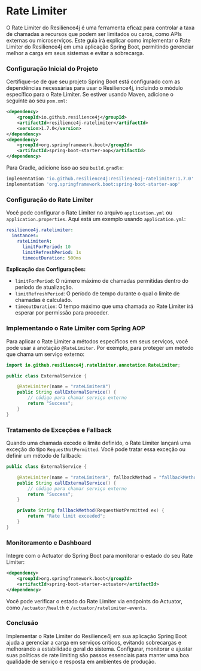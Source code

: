# Rate Limiter

O Rate Limiter do Resilience4j é uma ferramenta eficaz para controlar a taxa de chamadas a recursos que podem ser limitados ou caros, como APIs externas ou microserviços. Este guia irá explicar como implementar o Rate Limiter do Resilience4j em uma aplicação Spring Boot, permitindo gerenciar melhor a carga em seus sistemas e evitar a sobrecarga.

### Configuração Inicial do Projeto

Certifique-se de que seu projeto Spring Boot está configurado com as dependências necessárias para usar o Resilience4j, incluindo o módulo específico para o Rate Limiter. Se estiver usando Maven, adicione o seguinte ao seu `pom.xml`:

```xml
<dependency>
    <groupId>io.github.resilience4j</groupId>
    <artifactId>resilience4j-ratelimiter</artifactId>
    <version>1.7.0</version>
</dependency>
<dependency>
    <groupId>org.springframework.boot</groupId>
    <artifactId>spring-boot-starter-aop</artifactId>
</dependency>
```

Para Gradle, adicione isso ao seu `build.gradle`:

```gradle
implementation 'io.github.resilience4j:resilience4j-ratelimiter:1.7.0'
implementation 'org.springframework.boot:spring-boot-starter-aop'
```

### Configuração do Rate Limiter

Você pode configurar o Rate Limiter no arquivo `application.yml` ou `application.properties`. Aqui está um exemplo usando `application.yml`:

```yaml
resilience4j.ratelimiter:
  instances:
    rateLimiterA:
      limitForPeriod: 10
      limitRefreshPeriod: 1s
      timeoutDuration: 500ms
```

**Explicação das Configurações:**
- `limitForPeriod`: O número máximo de chamadas permitidas dentro do período de atualização.
- `limitRefreshPeriod`: O período de tempo durante o qual o limite de chamadas é calculado.
- `timeoutDuration`: O tempo máximo que uma chamada ao Rate Limiter irá esperar por permissão para proceder.

### Implementando o Rate Limiter com Spring AOP

Para aplicar o Rate Limiter a métodos específicos em seus serviços, você pode usar a anotação `@RateLimiter`. Por exemplo, para proteger um método que chama um serviço externo:

```java
import io.github.resilience4j.ratelimiter.annotation.RateLimiter;

public class ExternalService {

    @RateLimiter(name = "rateLimiterA")
    public String callExternalService() {
        // código para chamar serviço externo
        return "Success";
    }
}
```

### Tratamento de Exceções e Fallback

Quando uma chamada excede o limite definido, o Rate Limiter lançará uma exceção do tipo `RequestNotPermitted`. Você pode tratar essa exceção ou definir um método de fallback:

```java
public class ExternalService {

    @RateLimiter(name = "rateLimiterA", fallbackMethod = "fallbackMethod")
    public String callExternalService() {
        // código para chamar serviço externo
        return "Success";
    }

    private String fallbackMethod(RequestNotPermitted ex) {
        return "Rate limit exceeded";
    }
}
```

### Monitoramento e Dashboard

Integre com o Actuator do Spring Boot para monitorar o estado do seu Rate Limiter:

```xml
<dependency>
    <groupId>org.springframework.boot</groupId>
    <artifactId>spring-boot-starter-actuator</artifactId>
</dependency>
```

Você pode verificar o estado do Rate Limiter via endpoints do Actuator, como `/actuator/health` e `/actuator/ratelimiter-events`.


### Conclusão

Implementar o Rate Limiter do Resilience4j em sua aplicação Spring Boot ajuda a gerenciar a carga em serviços críticos, evitando sobrecargas e melhorando a estabilidade geral do sistema. Configurar, monitorar e ajustar suas políticas de rate limiting são passos essenciais para manter uma boa qualidade de serviço e resposta em ambientes de produção.


